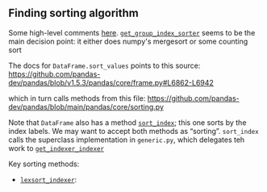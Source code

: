 

## Finding sorting algorithm

Some high-level comments [here](https://stackoverflow.com/questions/44205655/sorting-algorithm-used-by-pandas-sort-values-when-the-kind-parameter-is-not-app).
[`get_group_index_sorter`](https://github.com/pandas-dev/pandas/blob/main/pandas/core/sorting.py#L630)
seems to be the main decision point: it either does numpy's mergesort or some counting sort

The docs for `DataFrame.sort_values` points to this source:
https://github.com/pandas-dev/pandas/blob/v1.5.3/pandas/core/frame.py#L6862-L6942

which in turn calls methods from this file:
https://github.com/pandas-dev/pandas/blob/main/pandas/core/sorting.py


Note that `DataFrame` also has a method [`sort_index`](https://pandas.pydata.org/pandas-docs/stable/reference/api/pandas.DataFrame.sort_index.html);
this one sorts by the index labels.
We may want to accept both methods as “sorting”.
`sort_index` calls the superclass implementation in `generic.py`, which 
delegates teh work to [`get_indexer_indexer`](https://github.com/pandas-dev/pandas/blob/2e218d10984e9919f0296931d92ea851c6a6faf5/pandas/core/sorting.py#L52)


Key sorting methods:
* [`lexsort_indexer`](https://github.com/pandas-dev/pandas/blob/main/pandas/core/sorting.py#L304):

   
